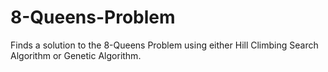 # 8-Queens-Problem
Finds a solution to the 8-Queens Problem using either Hill Climbing Search Algorithm or Genetic Algorithm.
